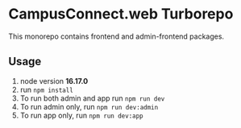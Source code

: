# CampusConnect.web Turborepo

This monorepo contains frontend and admin-frontend packages.


## Usage

1. node version __16.17.0__ 
2. run ```npm install```
3. To run both admin and app run ```npm run dev```
4. To run admin only, run ```npm run dev:admin```
5. To run app only, run ```npm run dev:app```
